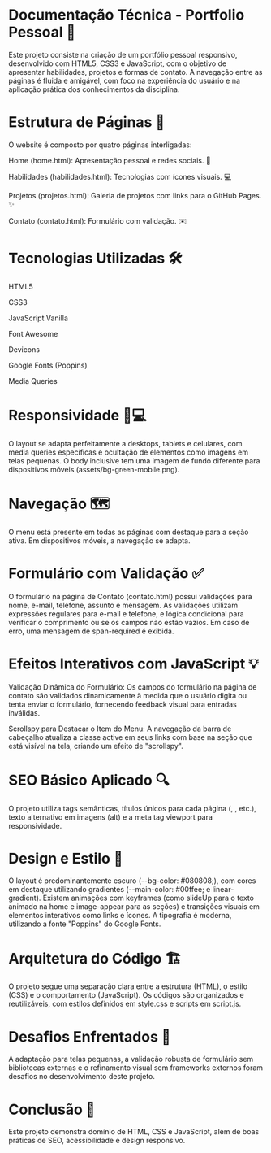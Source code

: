 # Documentação Técnica - Portfolio Pessoal 🚀

Este projeto consiste na criação de um portfólio pessoal responsivo, desenvolvido com HTML5, CSS3 e JavaScript, com o objetivo de apresentar habilidades, projetos e formas de contato. A navegação entre as páginas é fluida e amigável, com foco na experiência do usuário e na aplicação prática dos conhecimentos da disciplina.

# Estrutura de Páginas 📂

O website é composto por quatro páginas interligadas:

Home (home.html): Apresentação pessoal e redes sociais. 👋

Habilidades (habilidades.html): Tecnologias com ícones visuais. 💻

Projetos (projetos.html): Galeria de projetos com links para o GitHub Pages. ✨

Contato (contato.html): Formulário com validação. ✉️

# Tecnologias Utilizadas 🛠️
HTML5

CSS3

JavaScript Vanilla

Font Awesome

Devicons

Google Fonts (Poppins)

Media Queries

# Responsividade 📱💻

O layout se adapta perfeitamente a desktops, tablets e celulares, com media queries específicas e ocultação de elementos como imagens em telas pequenas. O body inclusive tem uma imagem de fundo diferente para dispositivos móveis (assets/bg-green-mobile.png).

# Navegação 🗺️

O menu está presente em todas as páginas com destaque para a seção ativa. Em dispositivos móveis, a navegação se adapta.

# Formulário com Validação ✅

O formulário na página de Contato (contato.html) possui validações para nome, e-mail, telefone, assunto e mensagem. As validações utilizam expressões regulares para e-mail e telefone, e lógica condicional para verificar o comprimento ou se os campos não estão vazios. Em caso de erro, uma mensagem de span-required é exibida.

# Efeitos Interativos com JavaScript 💡

Validação Dinâmica do Formulário: Os campos do formulário na página de contato são validados dinamicamente à medida que o usuário digita ou tenta enviar o formulário, fornecendo feedback visual para entradas inválidas.

Scrollspy para Destacar o Item do Menu: A navegação da barra de cabeçalho atualiza a classe active em seus links com base na seção que está visível na tela, criando um efeito de "scrollspy".

# SEO Básico Aplicado 🔍

O projeto utiliza tags semânticas, títulos únicos para cada página (<title>MyPortfolio-Home</title>, <title>MyPortfolio-Habilidades</title>, etc.), texto alternativo em imagens (alt) e a meta tag viewport para responsividade.

# Design e Estilo 🎨

O layout é predominantemente escuro (--bg-color: #080808;), com cores em destaque utilizando gradientes (--main-color: #00ffee; e linear-gradient). Existem animações com keyframes (como slideUp para o texto animado na home e image-appear para as seções) e transições visuais em elementos interativos como links e ícones. A tipografia é moderna, utilizando a fonte "Poppins" do Google Fonts.

# Arquitetura do Código 🏗️

O projeto segue uma separação clara entre a estrutura (HTML), o estilo (CSS) e o comportamento (JavaScript). Os códigos são organizados e reutilizáveis, com estilos definidos em style.css e scripts em script.js.

# Desafios Enfrentados 🚧

A adaptação para telas pequenas, a validação robusta de formulário sem bibliotecas externas e o refinamento visual sem frameworks externos foram desafios no desenvolvimento deste projeto.

# Conclusão 🎉

Este projeto demonstra domínio de HTML, CSS e JavaScript, além de boas práticas de SEO, acessibilidade e design responsivo.
